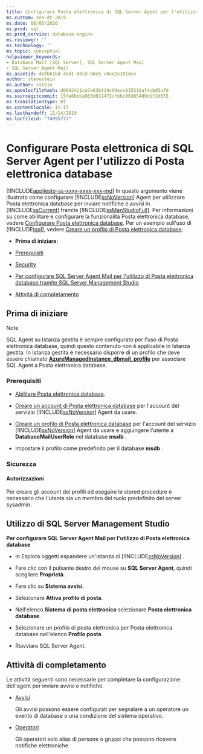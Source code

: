 ```yaml
---
title: Configurare Posta elettronica di SQL Server Agent per l'utilizzo di Posta elettronica database
ms.custom: seo-dt-2019
ms.date: 08/05/2016
ms.prod: sql
ms.prod_service: database-engine
ms.reviewer: ''
ms.technology: ''
ms.topic: conceptual
helpviewer_keywords:
- Database Mail [SQL Server], SQL Server Agent Mail
- SQL Server Agent Mail
ms.assetid: 4b8b61bd-4bd1-43cd-b6e5-c6ed2e101dce
author: stevestein
ms.author: sstein
ms.openlocfilehash: d0692421ca7e63b419c99ecc835516af4cbd5af0
ms.sourcegitcommit: 15fe0bbba963d011472cfbbc06d954d9dbf2d655
ms.translationtype: HT
ms.contentlocale: it-IT
ms.lasthandoff: 11/14/2019
ms.locfileid: "74095773"
---
```

# <a name="configure-sql-server-agent-mail-to-use-database-mail"></a>Configurare Posta elettronica di SQL Server Agent per l'utilizzo di Posta elettronica database
[!INCLUDE[appliesto-ss-xxxx-xxxx-xxx-md](../../includes/appliesto-ss-xxxx-xxxx-xxx-md.md)]
  In questo argomento viene illustrato come configurare [!INCLUDE[ssNoVersion](../../includes/ssnoversion-md.md)] Agent per utilizzare Posta elettronica database per inviare notifiche e avvisi in [!INCLUDE[ssCurrent](../../includes/sscurrent-md.md)] tramite [!INCLUDE[ssManStudioFull](../../includes/ssmanstudiofull-md.md)].  Per informazioni su come abilitare e configurare la funzionalità Posta elettronica database, vedere [Configurare Posta elettronica database](../../relational-databases/database-mail/configure-database-mail.md).  Per un esempio sull'uso di [!INCLUDE[tsql](../../includes/tsql-md.md)], vedere [Creare un profilo di Posta elettronica database](../../relational-databases/database-mail/create-a-database-mail-profile.md).
  
-   **Prima di iniziare:**  
  
-   [Prerequisiti](#Prerequisites)  
  
-   [Security](#Security)  
  
-   [Per configurare SQL Server Agent Mail per l'utilizzo di Posta elettronica database tramite SQL Server Management Studio](#SSMSProcedure)  
  
-   [Attività di completamento](#Follow_Up)  
  
##  <a name="BeforeYouBegin"></a> Prima di iniziare  
  
  > [!NOTE]
  > SQL Agent su Istanza gestita è sempre configurato per l'uso di Posta elettronica database, quindi questo contenuto non è applicabile in Istanza gestita. In Istanza gestita è necessario disporre di un profilo che deve essere chiamato **[AzureManagedInstance_dbmail_profile](https://docs.microsoft.com/azure/sql-database/sql-database-managed-instance-transact-sql-information#sql-server-agent)** per associare SQL Agent a Posta elettronica database. 
  
###  <a name="Prerequisites"></a> Prerequisiti  
  
-   [Abilitare Posta elettronica database](../../relational-databases/database-mail/configure-database-mail.md).  
  
-    [Creare un account di Posta elettronica database](../../relational-databases/database-mail/create-a-database-mail-account.md) per l'account del servizio [!INCLUDE[ssNoVersion](../../includes/ssnoversion-md.md)] Agent da usare.  
  
-   [Creare un profilo di Posta elettronica database](../../relational-databases/database-mail/create-a-database-mail-profile.md) per l'account del servizio [!INCLUDE[ssNoVersion](../../includes/ssnoversion-md.md)] Agent da usare e aggiungere l'utente a **DatabaseMailUserRole** nel database **msdb** .
  
-   Impostare il profilo come predefinito per il database **msdb** .  
  
###  <a name="Security"></a> Sicurezza  
  
####  <a name="Permissions"></a> Autorizzazioni  
 Per creare gli account dei profili ed eseguire le stored procedure è necessario che l'utente sia un membro del ruolo predefinito del server sysadmin.  
  
##  <a name="SSMSProcedure"></a> Utilizzo di SQL Server Management Studio  
 **Per configurare SQL Server Agent Mail per l'utilizzo di Posta elettronica database**  
  
-   In Esplora oggetti espandere un'istanza di [!INCLUDE[ssNoVersion](../../includes/ssnoversion-md.md)] .  
  
-   Fare clic con il pulsante destro del mouse su **SQL Server Agent**, quindi scegliere **Proprietà**.  
  
-   Fare clic su **Sistema avvisi**.  
  
-   Selezionare **Attiva profilo di posta**.  
  
-   Nell'elenco **Sistema di posta elettronica** selezionare **Posta elettronica database**.  
  
-   Selezionare un profilo di posta elettronica per Posta elettronica database nell'elenco **Profilo posta**. 
  
-   Riavviare SQL Server Agent.  
  
##  <a name="Follow_Up"></a> Attività di completamento  
 Le attività seguenti sono necessarie per completare la configurazione dell'agent per inviare avvisi e notifiche.  
  
-   [Avvisi](../../ssms/agent/alerts.md)  
  
     Gli avvisi possono essere configurati per segnalare a un operatore un evento di database o una condizione del sistema operativo.  
  
-   [Operatori](../../ssms/agent/operators.md)  
  
     Gli operatori solo alias di persone o gruppi che possono ricevere notifiche elettroniche  
  
  

